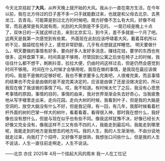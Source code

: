 今天北京挂起了**大风**，从昨天晚上就开始的大风。我从小一直在南方生活，在今年以前，我在北方待过的日子差不多一只手就能数过来，也就是和父母去北京、去黑龙江、去青岛，可能算是到过北方的时候吧。南方好像不怎么有大风，好像不经常，而且通常是有风就有雨，光刮的大风倒是不多见的。
一晃已经是晚上十点了，双休日的一天就这样过去，来到北京实习，到今天，差不多就是一个月了吧。这两天是我第一次感觉到有些累。
外面现在此刻应该呼啸着大风，戴着耳机所以听不见，脑袋枕在椅子上，感觉非常舒服，几乎有点想就这样睡觉。
明天要做什么，明天要做的事情有好多，要向好多人发好多消息，赚钱花钱，要学的东西也有很多，这样盘算下来，时间真是不够用，尽管回到公寓之后坐在椅子上的时候，我往往什么都不想干，刷刷抖音，拉拉大便，仍由时间这样过去，但是仍然会感觉到时间不够用。
时间在什么时候才会够用呢，我现在做的事情，是我现在最应该做的吗，我是不是做的足够好呢，我也不奢求要多么完美吧，人很难完美，而且事情的结果也不完全是由做的是不是完美决定的，应该是由做了还是没做决定的，所以我现在做了我该做的事情了吗。哎，我不知道。有时候太忙了之后，我没有心思思考事情的原因，事情的目的，事情的由来，我对世界渐渐会失去好奇心，当我疲惫地从写字楼里走出来，走向花园，走向大树的时候，我看到叶子，但是我的大脑是空洞的，放空大脑没有什么不好，但是我记得，有一回，有几年，我那时候看着栏杆外面的树的巴掌一样大的树叶，看着看着，看得很入神，那时我在想什么，我好像也没有想什么，但是与现在似乎也有些不同。像我这样犹豫不决，好像已经长大好像又完全没有，像我这样不三又有些不四的人，我能走到最后吗，我能走到哪里呢，我能走到的地方是我想去的地方吗。我的人生，我的人生渐渐地、不由分说地就走过来，向我打了个招呼，又好像不是很熟，我想张口问些什么，但是我的人生不说话，人生一直往前走啊走，人生不说话。

——北京 亦庄 2025年 4月一个挂起大风的周末 我一人在工位记